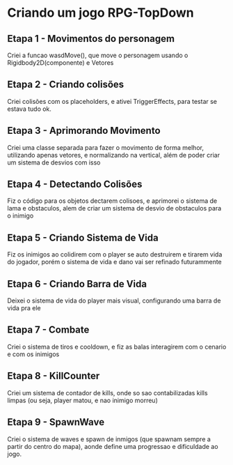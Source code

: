 # Criando um jogo RPG-TopDown
## Etapa 1 - Movimentos do personagem
Criei a funcao wasdMove(), que move o personagem usando o Rigidbody2D(componente) e Vetores
## Etapa 2 - Criando colisões
Criei colisões com os placeholders, e ativei TriggerEffects, para testar se estava tudo ok.
## Etapa 3 - Aprimorando Movimento
Criei uma classe separada para fazer o movimento de forma melhor, utilizando apenas vetores, e normalizando na vertical, além de poder criar um sistema de desvios com isso
## Etapa 4 - Detectando Colisões
Fiz o código para os objetos dectarem colisoes, e aprimorei o sistema de lama e obstaculos, alem de criar um sistema de desvio de obstaculos para o inimigo
## Etapa 5 - Criando Sistema de Vida
Fiz os inimigos ao colidirem com o player se auto destruirem e tirarem vida do jogador, porém o sistema de vida e dano vai ser refinado futurammente
## Etapa 6 - Criando Barra de Vida
Deixei o sistema de vida do player mais visual, configurando uma barra de vida pra ele
## Etapa 7 - Combate
Criei o sistema de tiros e cooldown, e fiz as balas interagirem com o cenario e com os inimigos
## Etapa 8 - KillCounter
Criei um sistema de contador de kills, onde so sao contabilizadas kills limpas (ou seja, player matou, e nao inimigo morreu)
## Etapa 9 - SpawnWave
Criei o sistema de waves e spawn de inmigos (que spawnam sempre a partir do centro do mapa), aonde define uma progressao e dificuldade ao jogo.

